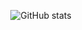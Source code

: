 <div align="center">

  ![GitHub stats](https://github-readme-stats.vercel.app/api?username=u-m-i&show_icons=true&theme=radical)  

</div>
